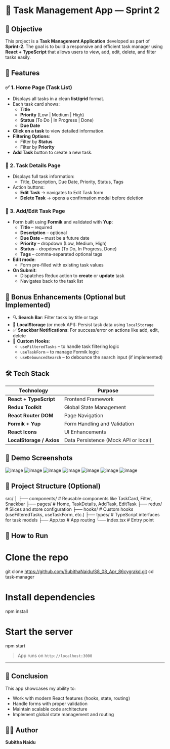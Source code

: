 
# 📝 Task Management App — Sprint 2

## 📌 Objective

This project is a **Task Management Application** developed as part of **Sprint-2**. The goal is to build a responsive and efficient task manager using **React + TypeScript** that allows users to view, add, edit, delete, and filter tasks easily.



## 🚀 Features

### ✅ 1. Home Page (Task List)
- Displays all tasks in a clean **list/grid** format.
- Each task card shows:
  - **Title**
  - **Priority** (Low | Medium | High)
  - **Status** (To Do | In Progress | Done)
  - **Due Date**
- **Click on a task** to view detailed information.
- **Filtering Options**:
  - Filter by **Status**
  - Filter by **Priority**
- **Add Task** button to create a new task.

### 📄 2. Task Details Page
- Displays full task information:
  - Title, Description, Due Date, Priority, Status, Tags
- Action buttons:
  - **Edit Task** → navigates to Edit Task form
  - **Delete Task** → opens a confirmation modal before deletion
### 📝 3. Add/Edit Task Page
- Form built using **Formik** and validated with **Yup**:
  - **Title** – required
  - **Description** – optional
  - **Due Date** – must be a future date
  - **Priority** – dropdown (Low, Medium, High)
  - **Status** – dropdown (To Do, In Progress, Done)
  - **Tags** – comma-separated optional tags
- **Edit mode**:
  - Form pre-filled with existing task values
- **On Submit**:
  - Dispatches Redux action to **create** or **update** task
  - Navigates back to the task list


## 🎯 Bonus Enhancements (Optional but Implemented)

- 🔍 **Search Bar**: Filter tasks by title or tags
- 💾 **LocalStorage** (or mock API): Persist task data using `localStorage`
- ✅ **Snackbar Notifications**: For success/error on actions like add, edit, delete
- 🧩 **Custom Hooks**:
  - `useFilteredTasks` – to handle task filtering logic
  - `useTaskForm` – to manage Formik logic
  - `useDebouncedSearch` – to debounce the search input (if implemented)


## 🛠️ Tech Stack

| Technology | Purpose |
|------------|---------|
| **React + TypeScript** | Frontend Framework |
| **Redux Toolkit** | Global State Management |
| **React Router DOM** | Page Navigation |
| **Formik + Yup** | Form Handling and Validation |
| **React Icons** | UI Enhancements |
| **LocalStorage / Axios** | Data Persistence (Mock API or local) |


## 📸 Demo Screenshots
![image](https://github.com/user-attachments/assets/1f1bd5ee-a51a-4888-9bad-288c7e680747)
![image](https://github.com/user-attachments/assets/044efdbb-26d4-40d8-b10c-7f48370dd33b)
![image](https://github.com/user-attachments/assets/220316b6-bb3b-4521-b8ef-5cae61e1a51c)
![image](https://github.com/user-attachments/assets/d99fd8a0-3a38-43cf-81c5-b6f8f9e8de58)
![image](https://github.com/user-attachments/assets/31016308-861b-4c75-8e2d-1f6ff071a918)
![image](https://github.com/user-attachments/assets/1c2fab4e-3de3-4fbf-a78d-99b15fb5562f)
![image](https://github.com/user-attachments/assets/44e75723-84bb-4acf-a1f1-cad504ace213)

## 📂 Project Structure (Optional)


src/
│
├── components/       # Reusable components like TaskCard, Filter, Snackbar
├── pages/            # Home, TaskDetails, AddTask, EditTask
├── redux/            # Slices and store configuration
├── hooks/            # Custom hooks (useFilteredTasks, useTaskForm, etc.)
├── types/            # TypeScript interfaces for task models
├── App.tsx           # App routing
└── index.tsx         # Entry point

## 🧪 How to Run

# Clone the repo
git clone https://github.com/SubithaNaidu/S8_08_Apr_86cygrakd.git
cd task-manager

# Install dependencies
npm install

# Start the server
npm start

> App runs on `http://localhost:3000`

---

## 📌 Conclusion

This app showcases my ability to:
- Work with modern React features (hooks, state, routing)
- Handle forms with proper validation
- Maintain scalable code architecture
- Implement global state management and routing


## 🙋‍♀️ Author

**Subitha Naidu**

